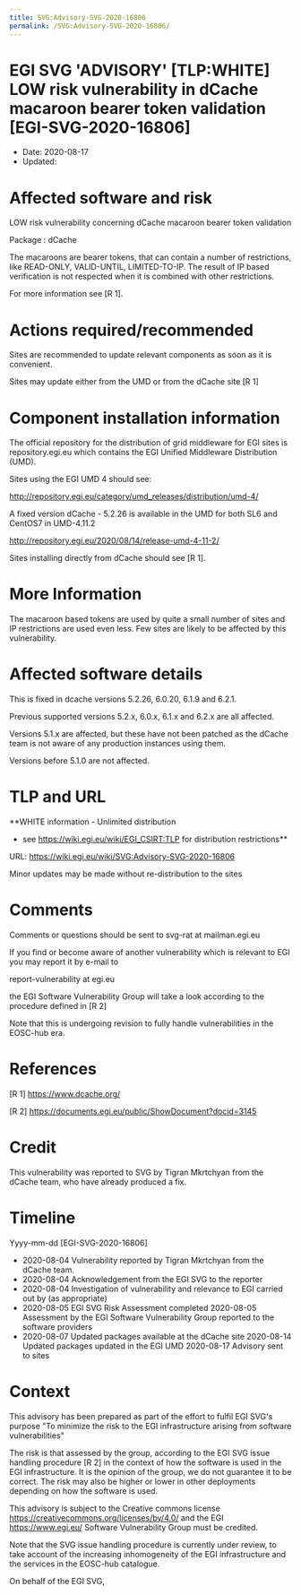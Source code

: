```yaml
---
title: SVG:Advisory-SVG-2020-16806
permalink: /SVG:Advisory-SVG-2020-16806/
---
```


# EGI SVG 'ADVISORY' [TLP:WHITE] LOW risk vulnerability in dCache macaroon bearer token validation [EGI-SVG-2020-16806]

- Date: 2020-08-17
- Updated:

# Affected software and risk

LOW risk vulnerability concerning dCache macaroon bearer token validation

Package : dCache

The macaroons are bearer tokens, that can contain a number of restrictions, like
READ-ONLY, VALID-UNTIL, LIMITED-TO-IP. The result of IP based verification is
not respected when it is combined with other restrictions.

For more information see [R 1].

# Actions required/recommended

Sites are recommended to update relevant components as soon as it is convenient.

Sites may update either from the UMD or from the dCache site [R 1]

# Component installation information

The official repository for the distribution of grid middleware for EGI sites is
repository.egi.eu which contains the EGI Unified Middleware Distribution (UMD).

Sites using the EGI UMD 4 should see:

http://repository.egi.eu/category/umd_releases/distribution/umd-4/

A fixed version dCache - 5.2.26 is available in the UMD for both SL6 and CentOS7
in UMD-4.11.2

http://repository.egi.eu/2020/08/14/release-umd-4-11-2/

Sites installing directly from dCache should see [R 1].

# More Information

The macaroon based tokens are used by quite a small number of sites and IP
restrictions are used even less. Few sites are likely to be affected by this
vulnerability.

# Affected software details

This is fixed in dcache versions 5.2.26, 6.0.20, 6.1.9 and 6.2.1.

Previous supported versions 5.2.x, 6.0.x, 6.1.x and 6.2.x are all affected.

Versions 5.1.x are affected, but these have not been patched as the dCache team
is not aware of any production instances using them.

Versions before 5.1.0 are not affected.

# TLP and URL

\*\*WHITE information - Unlimited distribution

- see https://wiki.egi.eu/wiki/EGI_CSIRT:TLP for distribution restrictions\*\*

URL: https://wiki.egi.eu/wiki/SVG:Advisory-SVG-2020-16806

Minor updates may be made without re-distribution to the sites

# Comments

Comments or questions should be sent to svg-rat at mailman.egi.eu

If you find or become aware of another vulnerability which is relevant to EGI
you may report it by e-mail to

report-vulnerability at egi.eu

the EGI Software Vulnerability Group will take a look according to the procedure
defined in [R 2]

Note that this is undergoing revision to fully handle vulnerabilities in the
EOSC-hub era.

# References

[R 1] https://www.dcache.org/

[R 2] https://documents.egi.eu/public/ShowDocument?docid=3145

# Credit

This vulnerability was reported to SVG by Tigran Mkrtchyan from the dCache team,
who have already produced a fix.

# Timeline

Yyyy-mm-dd [EGI-SVG-2020-16806]

- 2020-08-04 Vulnerability reported by Tigran Mkrtchyan from the dCache team.
- 2020-08-04 Acknowledgement from the EGI SVG to the reporter
- 2020-08-04 Investigation of vulnerability and relevance to EGI carried out by
  (as appropriate)
- 2020-08-05 EGI SVG Risk Assessment completed 2020-08-05 Assessment by the EGI
  Software Vulnerability Group reported to the software providers
- 2020-08-07 Updated packages available at the dCache site 2020-08-14 Updated
  packages updated in the EGI UMD 2020-08-17 Advisory sent to sites

# Context

This advisory has been prepared as part of the effort to fulfil EGI SVG's
purpose "To minimize the risk to the EGI infrastructure arising from software
vulnerabilities"

The risk is that assessed by the group, according to the EGI SVG issue handling
procedure [R 2] in the context of how the software is used in the EGI
infrastructure. It is the opinion of the group, we do not guarantee it to be
correct. The risk may also be higher or lower in other deployments depending on
how the software is used.

This advisory is subject to the Creative commons license
https://creativecommons.org/licenses/by/4.0/ and the EGI https://www.egi.eu/
Software Vulnerability Group must be credited.

Note that the SVG issue handling procedure is currently under review, to take
account of the increasing inhomogeneity of the EGI infrastructure and the
services in the EOSC-hub catalogue.

On behalf of the EGI SVG,

